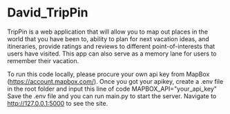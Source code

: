 # David_TripPin

TripPin is a web application that will allow you to map out places in the world that you have been to,
ability to plan for next vacation ideas, and itineraries, provide ratings and reviews to
different point-of-interests that users have visited. This app can also serve as a memory lane for users to remember their vacation.

To run this code locally, please procure your own api key from MapBox (https://account.mapbox.com/).
Once you got your apikey, create a .env file in the root folder and input this line of code MAPBOX_API="your_api_key"
Save the .env file and you can run main.py to start the server. Navigate to http://127.0.0.1:5000 to see the site.
